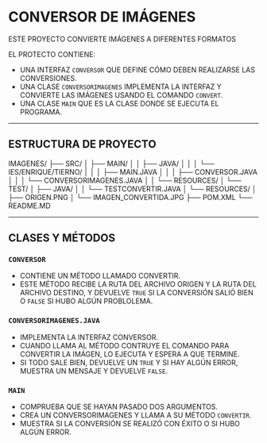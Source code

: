 # CONVERSOR DE IMÁGENES
ESTE PROYECTO CONVIERTE IMÁGENES A DIFERENTES FORMATOS

EL PROTECTO CONTIENE: 
- UNA INTERFAZ `CONVERSOR` QUE DEFINE CÓMO DEBEN REALIZARSE LAS CONVERSIONES.
- UNA CLASE `CONVERSORIMAGENES` IMPLEMENTA LA INTERFAZ Y CONVIERTE LAS IMÁGENES USANDO EL COMANDO `CONVERT`.
- UNA CLASE `MAIN` QUE ES LA CLASE DONDE SE EJECUTA EL PROGRAMA.

---

## ESTRUCTURA DE PROYECTO 
IMAGENES/
├── SRC/
│   ├── MAIN/
│   │   ├── JAVA/
│   │   │   └── IES/ENRIQUE/TIERNO/
│   │   │       ├── MAIN.JAVA
│   │   │       ├── CONVERSOR.JAVA
│   │   │       └── CONVERSORIMAGENES.JAVA
│   │   └── RESOURCES/
│   └── TEST/
│       ├── JAVA/
│       │   └── TESTCONVERTIR.JAVA
│       └── RESOURCES/
│           ├── ORIGEN.PNG
│           └── IMAGEN_CONVERTIDA.JPG
├── POM.XML
└── README.MD

---

## CLASES Y MÉTODOS

### `CONVERSOR`
* CONTIENE UN MÉTODO LLAMADO CONVERTIR.
* ESTE MÉTODO RECIBE LA RUTA DEL ARCHIVO ORIGEN Y LA RUTA DEL ARCHIVO DESTINO, Y DEVUELVE `TRUE` SI LA CONVERSIÓN SALIÓ BIEN 
  O `FALSE` SI HUBO ALGÚN PROBLOLEMA.

### `CONVERSORIMAGENES.JAVA`
* IMPLEMENTA LA INTERFAZ CONVERSOR.
* CUANDO LLAMA AL MÉTODO CONTRUYE EL COMANDO PARA CONVERTIR LA IMÁGEN, LO EJECUTA Y ESPERA A QUE TERMINE.
* SI TODO SALE BIEN, DEVUELVE UN `TRUE` Y SI HAY ALGÚN ERROR, MUESTRA UN MENSAJE Y DEVUELVE `FALSE`.
  
### `MAIN`
* COMPRUEBA QUE SE HAYAN PASADO DOS ARGUMENTOS.
* CREA UN CONVERSORIMAGENES Y LLAMA A SU MÉTODO `CONVERTIR`.
* MUESTRA SI LA CONVERSIÓN SE REALIZÓ CON ÉXITO O SI HUBO ALGÚN ERROR.
